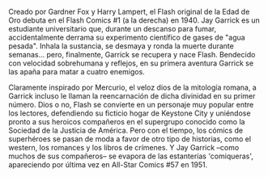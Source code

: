 Creado por Gardner Fox y Harry Lampert, el Flash original de la Edad de Oro debuta en el Flash Comics #1 (a la derecha) en 1940. Jay Garrick es un estudiante universitario que, durante un descanso para fumar, accidentalmente derrama su experimento científico de gases de "agua pesada". Inhala la sustancia, se desmaya y ronda la muerte durante semanas… pero, finalmente, Garrick se recupera y nace Flash. Bendecido con velocidad sobrehumana y reflejos, en su primera aventura Garrick se las apaña para matar a cuatro enemigos.

Claramente inspirado por Mercurio, el veloz dios de la mitología romana, a Garrick incluso le llaman la reencarnación de dicha divinidad en su primer número. Dios o no, Flash se convierte en un personaje muy popular entre los lectores, defendiendo su ficticio hogar de Keystone City y uniéndose pronto a sus heroicos compañeros en el supergrupo conocido como la Sociedad de la Justicia de América. Pero con el tiempo, los cómics de superhéroes se pasan de moda a favor de otro tipo de historias, como el western, los romances y los libros de crímenes. Y Jay Garrick –como muchos de sus compañeros– se evapora de las estanterías 'comiqueras', apareciendo por última vez en All-Star Comics #57 en 1951.
